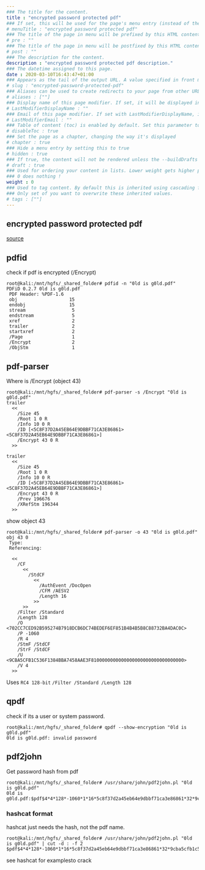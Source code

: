 ```yaml
---
### The title for the content.
title : "encrypted password protected pdf"
### If set, this will be used for the page's menu entry (instead of the `title` attribute)
# menuTitle : "encrypted password protected pdf"
### The title of the page in menu will be prefixed by this HTML content
# pre : ""
### The title of the page in menu will be postfixed by this HTML content
# post : ""
### The description for the content.
description : "encrypted password protected pdf description."
### The datetime assigned to this page.
date : 2020-03-10T16:43:47+01:00
### Appears as the tail of the output URL. A value specified in front matter will override the segment of the URL based on the filename.
# slug : "encrypted-password-protected-pdf"
### Aliases can be used to create redirects to your page from other URLs.
# aliases : [""]
### Display name of this page modifier. If set, it will be displayed in the footer.
# LastModifierDisplayName : ""
### Email of this page modifier. If set with LastModifierDisplayName, it will be displayed in the footer
# LastModifierEmail : ""
### Table of content (toc) is enabled by default. Set this parameter to true to disable it.
# disableToc : true
### Set the page as a chapter, changing the way it's displayed
# chapter : true
### Hide a menu entry by setting this to true
# hidden : true
### If true, the content will not be rendered unless the --buildDrafts flag is passed to the hugo command.
# draft : true
### Used for ordering your content in lists. Lower weight gets higher precedence. So content with lower weight will come first.
### 0 does nothing !
weight : 0
### Used to tag content. By default this is inherited using cascading from _index.md files
### Only set of you want to overwrite these inherited values.
# tags : [""]
---
```


## encrypted password protected pdf


[source](https://blog.didierstevens.com/2017/12/26/cracking-encrypted-pdfs-part-1/)

## pdfid

check if pdf is encrypted (/Encrypt)

```
root@kali:/mnt/hgfs/_shared_folder# pdfid -n "0ld is g0ld.pdf" 
PDFiD 0.2.7 0ld is g0ld.pdf
 PDF Header: %PDF-1.6
 obj                   15
 endobj                15
 stream                 5
 endstream              5
 xref                   2
 trailer                2
 startxref              2
 /Page                  1
 /Encrypt               2
 /ObjStm                1
```

## pdf-parser

Where is /Encrypt (object 43)

```
root@kali:/mnt/hgfs/_shared_folder# pdf-parser -s /Encrypt "0ld is g0ld.pdf" 
trailer
  <<
    /Size 45
    /Root 1 0 R
    /Info 10 0 R
    /ID [<5C8F37D2A45EB64E9DBBF71CA3E86861><5C8F37D2A45EB64E9DBBF71CA3E86861>]
    /Encrypt 43 0 R
  >>

trailer
  <<
    /Size 45
    /Root 1 0 R
    /Info 10 0 R
    /ID [<5C8F37D2A45EB64E9DBBF71CA3E86861><5C8F37D2A45EB64E9DBBF71CA3E86861>]
    /Encrypt 43 0 R
    /Prev 196676
    /XRefStm 196344
  >>
```

show object 43

```
root@kali:/mnt/hgfs/_shared_folder# pdf-parser -o 43 "0ld is g0ld.pdf" 
obj 43 0
 Type: 
 Referencing: 

  <<
    /CF
      <<
        /StdCF
          <<
            /AuthEvent /DocOpen
            /CFM /AESV2
            /Length 16
          >>
      >>
    /Filter /Standard
    /Length 128
    /O <702CC7CED92B595274B7918DCB6DC74BEDEF6EF851B4B4B5B8C88732BA4DAC0C>
    /P -1060
    /R 4
    /StmF /StdCF
    /StrF /StdCF
    /U <9CBA5CFB1C536F1384BBA7458AAE3F8100000000000000000000000000000000>
    /V 4
  >>
```

Uses `RC4 128-bit` `/Filter /Standard /Length 128`

## qpdf

check if its a user or system password.

```
root@kali:/mnt/hgfs/_shared_folder# qpdf --show-encryption "0ld is g0ld.pdf"
0ld is g0ld.pdf: invalid password
```

## pdf2john

Get password hash from pdf

```
root@kali:/mnt/hgfs/_shared_folder# /usr/share/john/pdf2john.pl "0ld is g0ld.pdf" 
0ld is g0ld.pdf:$pdf$4*4*128*-1060*1*16*5c8f37d2a45eb64e9dbbf71ca3e86861*32*9cba5cfb1c536f1384bba7458aae3f8100000000000000000000000000000000*32*702cc7ced92b595274b7918dcb6dc74bedef6ef851b4b4b5b8c88732ba4dac0c
```

### hashcat format

hashcat just needs the hash, not the pdf name.

```
root@kali:/mnt/hgfs/_shared_folder# /usr/share/john/pdf2john.pl "0ld is g0ld.pdf" | cut -d : -f 2
$pdf$4*4*128*-1060*1*16*5c8f37d2a45eb64e9dbbf71ca3e86861*32*9cba5cfb1c536f1384bba7458aae3f8100000000000000000000000000000000*32*702cc7ced92b595274b7918dcb6dc74bedef6ef851b4b4b5b8c88732ba4dac0c
```


see hashcat for examplesto crack